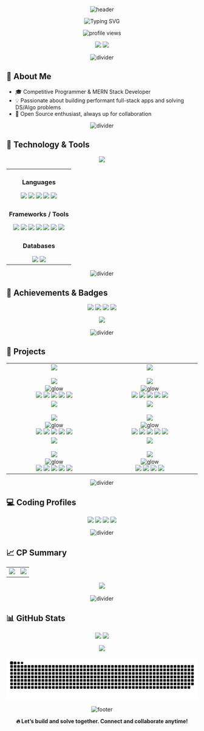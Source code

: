 <!-- Fancy animated header -->
<p align="center">
  <img src="https://capsule-render.vercel.app/api?type=waving&height=200&color=0:8A2BE2,100:00D4FF&text=Hi%20👋,%20I'm%20Sourabh%20Verma&fontSize=40&fontAlignY=35&animation=fadeIn" alt="header"/>
</p>

<p align="center">
  <img src="https://readme-typing-svg.demolab.com?font=Fira+Code&size=24&pause=1000&center=true&width=640&lines=Competitive+Programmer;MERN+Stack+Web+Developer;DSA+%7C+Backend+%7C+Frontend%20%7C%20MongoDB;Open%20Source%20Contributor" alt="Typing SVG" />
</p>

<p align="center">
  <img src="https://komarev.com/ghpvc/?username=sourabh1211&label=Profile%20views&color=0e75b6&style=flat" alt="profile views"/>
</p>

<p align="center">
  <a href="https://linkedin.com/in/sourabh1112" target="_blank"><img src="https://img.shields.io/badge/LinkedIn-%230077B5.svg?style=for-the-badge&logo=linkedin&logoColor=white"/></a>
  <a href="https://www.instagram.com/sourabh_vr/" target="_blank"><img src="https://img.shields.io/badge/Instagram-%23E4405F.svg?style=for-the-badge&logo=instagram&logoColor=white"/></a>
</p>

<!-- Motion line divider -->
<p align="center"><img src="https://capsule-render.vercel.app/api?type=rect&color=gradient&height=6" alt="divider"/></p>

## 🚀 About Me

- 🎓 Competitive Programmer & MERN Stack Developer  
- 💡 Passionate about building performant full-stack apps and solving DS/Algo problems  
- 🤝 Open Source enthusiast, always up for collaboration  

<!-- Motion line divider -->
<p align="center"><img src="https://capsule-render.vercel.app/api?type=rect&color=gradient&height=6" alt="divider"/></p>

## 🧰 Technology & Tools

<p align="center">
  <img src="https://skillicons.dev/icons?i=cpp,html,css,js,react,nodejs,express,mongodb,firebase,git,github,vscode,postman&perline=12" />
</p>

<table align="center">
  <tr>
    <td align="center">
      <h3>Languages</h3>
      <img src="https://img.shields.io/badge/C%2B%2B-00599C?style=for-the-badge&logo=c%2B%2B&logoColor=white"/>
      <img src="https://img.shields.io/badge/SQL-025E8C?style=for-the-badge&logo=sqlite&logoColor=white"/>
      <img src="https://img.shields.io/badge/HTML5-E34F26?style=for-the-badge&logo=html5&logoColor=white"/>
      <img src="https://img.shields.io/badge/CSS3-1572B6?style=for-the-badge&logo=css3&logoColor=white"/>
      <img src="https://img.shields.io/badge/JavaScript-F7DF1E?style=for-the-badge&logo=javascript&logoColor=000"/>
    </td>
  </tr>
  <tr>
    <td align="center">
      <h3>Frameworks / Tools</h3>
      <img src="https://img.shields.io/badge/React-20232A?style=for-the-badge&logo=react&logoColor=61DAFB"/>
      <img src="https://img.shields.io/badge/Node.js-339933?style=for-the-badge&logo=nodedotjs&logoColor=white"/>
      <img src="https://img.shields.io/badge/Express.js-000000?style=for-the-badge&logo=express&logoColor=white"/>
      <img src="https://img.shields.io/badge/REST%20API-FF6A00?style=for-the-badge&logo=swagger&logoColor=white"/>
      <img src="https://img.shields.io/badge/VS%20Code-007ACC?style=for-the-badge&logo=visualstudiocode&logoColor=white"/>
      <img src="https://img.shields.io/badge/Git-F05032?style=for-the-badge&logo=git&logoColor=white"/>
      <img src="https://img.shields.io/badge/GitHub-181717?style=for-the-badge&logo=github&logoColor=white"/>
    </td>
  </tr>
  <tr>
    <td align="center">
      <h3>Databases</h3>
      <img src="https://img.shields.io/badge/Firebase-039BE5?style=for-the-badge&logo=firebase"/>
      <img src="https://img.shields.io/badge/MongoDB-47A248?style=for-the-badge&logo=mongodb&logoColor=white"/>
    </td>
  </tr>
</table>

<!-- Animated motion line -->
<p align="center"><img src="https://capsule-render.vercel.app/api?type=rect&color=gradient&height=6" alt="divider"/></p>

## 🏅 Achievements & Badges

<p align="center">
  <img src="https://img.shields.io/badge/LeetCode-Knight-ffa116?style=for-the-badge&logo=leetcode&logoColor=white"/>
  <img src="https://img.shields.io/badge/Codeforces-Specialist-1F8ACB?style=for-the-badge&logo=codeforces&logoColor=white"/>
  <img src="https://img.shields.io/badge/CodeChef-3%E2%98%85-5B4638?style=for-the-badge&logo=codechef&logoColor=white"/>
  <img src="https://img.shields.io/badge/AtCoder-8%20kyu-1D3557?style=for-the-badge&logo=atcoder&logoColor=white"/>
</p>

<p align="center">
  <img src="https://readme-typing-svg.demolab.com?font=Fira+Code&size=20&pause=1200&center=true&width=640&lines=LeetCode%3A+Knight;Codeforces%3A+Specialist;CodeChef%3A+3%E2%98%85;AtCoder%3A+8+kyu" />
</p>

<!-- Animated motion line -->
<p align="center"><img src="https://capsule-render.vercel.app/api?type=rect&color=gradient&height=6" alt="divider"/></p>

## 💼 Projects

<div align="center">

<table>
  <tr>
    <td align="center" width="320">
      <a href="https://sourabhsplitshare.vercel.app/" target="_blank">
        <img src="https://img.shields.io/badge/SplitShare-Group%20Expense%20Tracker-blueviolet?style=for-the-badge" /><br/><br/>
        <img src="https://github-readme-stats.vercel.app/api/pin/?username=sourabh1211&repo=splitshare&theme=radical" />
      </a>
      <br/>
      <!-- Effects: animated band + badges -->
      <img src="https://capsule-render.vercel.app/api?type=rect&color=gradient&height=4" alt="glow"/>
      <br/>
      <a href="https://sourabhsplitshare.vercel.app/"><img src="https://img.shields.io/badge/Live-Demo-22c55e?style=for-the-badge&logo=vercel&logoColor=white"/></a>
      <img src="https://img.shields.io/badge/Stack-React%20%7C%20Node%20%7C%20MongoDB-0ea5e9?style=for-the-badge"/>
      <img src="https://img.shields.io/github/stars/sourabh1211/splitshare?style=for-the-badge&logo=github"/>
      <img src="https://img.shields.io/github/issues/sourabh1211/splitshare?style=for-the-badge"/>
      <img src="https://img.shields.io/github/last-commit/sourabh1211/splitshare?style=for-the-badge"/>
    </td>
    <td align="center" width="320">
      <a href="https://sourabhnotevault.vercel.app/" target="_blank">
        <img src="https://img.shields.io/badge/NoteVault-Secure%20Note%20Saver-orange?style=for-the-badge" /><br/><br/>
        <img src="https://github-readme-stats.vercel.app/api/pin/?username=sourabh1211&repo=notevault&theme=radical" />
      </a>
      <br/>
      <img src="https://capsule-render.vercel.app/api?type=rect&color=gradient&height=4" alt="glow"/>
      <br/>
      <a href="https://sourabhnotevault.vercel.app/"><img src="https://img.shields.io/badge/Live-Demo-22c55e?style=for-the-badge&logo=vercel&logoColor=white"/></a>
      <img src="https://img.shields.io/badge/Stack-React%20%7C%20Express%20%7C%20JWT-f97316?style=for-the-badge"/>
      <img src="https://img.shields.io/github/stars/sourabh1211/notevault?style=for-the-badge&logo=github"/>
      <img src="https://img.shields.io/github/issues/sourabh1211/notevault?style=for-the-badge"/>
      <img src="https://img.shields.io/github/last-commit/sourabh1211/notevault?style=for-the-badge"/>
    </td>
  </tr>
  <tr>
    <td align="center" width="320">
      <a href="https://sourabhcodly.vercel.app/" target="_blank">
        <img src="https://img.shields.io/badge/Codly-Code%20IDE-yellow?style=for-the-badge" /><br/><br/>
        <img src="https://github-readme-stats.vercel.app/api/pin/?username=sourabh1211&repo=codly&theme=radical" />
      </a>
      <br/>
      <img src="https://capsule-render.vercel.app/api?type=rect&color=gradient&height=4" alt="glow"/>
      <br/>
      <a href="https://sourabhcodly.vercel.app/"><img src="https://img.shields.io/badge/Live-Demo-22c55e?style=for-the-badge&logo=vercel&logoColor=white"/></a>
      <img src="https://img.shields.io/badge/Stack-React%20%7C%20Monaco%20Editor-ef4444?style=for-the-badge"/>
      <img src="https://img.shields.io/github/stars/sourabh1211/codly?style=for-the-badge&logo=github"/>
      <img src="https://img.shields.io/github/issues/sourabh1211/codly?style=for-the-badge"/>
      <img src="https://img.shields.io/github/last-commit/sourabh1211/codly?style=for-the-badge"/>
    </td>
    <td align="center" width="320">
      <a href="https://sourabhcodejourney.vercel.app/" target="_blank">
        <img src="https://img.shields.io/badge/CodeJourney-Progress%20Tracker-green?style=for-the-badge" /><br/><br/>
        <img src="https://github-readme-stats.vercel.app/api/pin/?username=sourabh1211&repo=codejourney&theme=radical" />
      </a>
      <br/>
      <img src="https://capsule-render.vercel.app/api?type=rect&color=gradient&height=4" alt="glow"/>
      <br/>
      <a href="https://sourabhcodejourney.vercel.app/"><img src="https://img.shields.io/badge/Live-Demo-22c55e?style=for-the-badge&logo=vercel&logoColor=white"/></a>
      <img src="https://img.shields.io/badge/Stack-React%20%7C%20Firebase-10b981?style=for-the-badge"/>
      <img src="https://img.shields.io/github/stars/sourabh1211/codejourney?style=for-the-badge&logo=github"/>
      <img src="https://img.shields.io/github/issues/sourabh1211/codejourney?style=for-the-badge"/>
      <img src="https://img.shields.io/github/last-commit/sourabh1211/codejourney?style=for-the-badge"/>
    </td>
  </tr>
  <tr>
    <td align="center" width="320">
      <a href="https://sourabhfintrack.vercel.app/" target="_blank">
        <img src="https://img.shields.io/badge/FinTrack-Income%20%26%20Expense-cyan?style=for-the-badge" /><br/><br/>
        <img src="https://github-readme-stats.vercel.app/api/pin/?username=sourabh1211&repo=FinTrack&theme=radical" />
      </a>
      <br/>
      <img src="https://capsule-render.vercel.app/api?type=rect&color=gradient&height=4" alt="glow"/>
      <br/>
      <a href="https://sourabhfintrack.vercel.app/"><img src="https://img.shields.io/badge/Live-Demo-22c55e?style=for-the-badge&logo=vercel&logoColor=white"/></a>
      <img src="https://img.shields.io/badge/Stack-React%20%7C%20Chart.js-06b6d4?style=for-the-badge"/>
      <img src="https://img.shields.io/github/stars/sourabh1211/FinTrack?style=for-the-badge&logo=github"/>
      <img src="https://img.shields.io/github/issues/sourabh1211/FinTrack?style=for-the-badge"/>
      <img src="https://img.shields.io/github/last-commit/sourabh1211/FinTrack?style=for-the-badge"/>
    </td>
    <td align="center" width="320">
      <a href="https://github.com/sourabh1211/Leetcode-sourabh-solutions" target="_blank">
        <img src="https://img.shields.io/badge/LeetCode%20Solutions-All%20My%20Codes-black?style=for-the-badge" /><br/><br/>
        <img src="https://github-readme-stats.vercel.app/api/pin/?username=sourabh1211&repo=Leetcode-sourabh-solutions&theme=radical" />
      </a>
      <br/>
      <img src="https://capsule-render.vercel.app/api?type=rect&color=gradient&height=4" alt="glow"/>
      <br/>
      <a href="https://github.com/sourabh1211/Leetcode-sourabh-solutions"><img src="https://img.shields.io/badge/Open-Repository-0ea5e9?style=for-the-badge&logo=github"/></a>
      <img src="https://img.shields.io/badge/Stack-C%2B%2B-00599C?style=for-the-badge&logo=c%2B%2B&logoColor=white"/>
      <img src="https://img.shields.io/github/stars/sourabh1211/Leetcode-sourabh-solutions?style=for-the-badge&logo=github"/>
      <img src="https://img.shields.io/github/last-commit/sourabh1211/Leetcode-sourabh-solutions?style=for-the-badge"/>
    </td>
  </tr>
</table>

</div>

<!-- Animated motion line -->
<p align="center"><img src="https://capsule-render.vercel.app/api?type=rect&color=gradient&height=6" alt="divider"/></p>

## 💻 Coding Profiles

<p align="center">
  <a href="https://leetcode.com/sourabh_1112/"><img src="https://img.shields.io/badge/LeetCode-%23007ACC.svg?style=for-the-badge&logo=leetcode&logoColor=white"/></a>
  <a href="https://codeforces.com/profile/sourabh1112"><img src="https://img.shields.io/badge/Codeforces-1F8ACB?style=for-the-badge&logo=codeforces&logoColor=white"/></a>
  <a href="https://www.codechef.com/users/sourabh_1112"><img src="https://img.shields.io/badge/CodeChef-%235B4638.svg?style=for-the-badge&logo=codechef&logoColor=white"/></a>
  <a href="https://atcoder.jp/users/sourabh_1112"><img src="https://img.shields.io/badge/AtCoder-1D3557?style=for-the-badge&logo=atcoder&logoColor=white"/></a>
</p>

<!-- Animated motion line -->
<p align="center"><img src="https://capsule-render.vercel.app/api?type=rect&color=gradient&height=6" alt="divider"/></p>

## 📈 CP Summary

<table align="center">
  <tr>
    <td align="center" width="50%">
      <img src="https://leetcard.jacoblin.cool/sourabh_1112?theme=dark&font=Ubuntu&cache=14400&ext=contest" />
    </td>
    <td align="center" width="50%">
      <img src="https://codeforces-readme-stats.vercel.app/api/card?username=sourabh1112&theme=github_dark&force_username=true&border_color=404040" />
    </td>
  </tr>
</table>

<p align="center">
  <img src="https://leetcard.jacoblin.cool/sourabh_1112?ext=heatmap" />
</p>

<!-- Animated motion line -->
<p align="center"><img src="https://capsule-render.vercel.app/api?type=rect&color=gradient&height=6" alt="divider"/></p>

## 📊 GitHub Stats

<p align="center">
  <img src="https://github-readme-stats.vercel.app/api?username=sourabh1211&show_icons=true&theme=radical&hide=prs" height="180px"/>
  <img src="https://github-readme-stats.vercel.app/api/top-langs?username=sourabh1211&layout=compact&theme=radical" height="180px"/>
</p>

<p align="center">
  <img src="https://github-readme-streak-stats.herokuapp.com?user=sourabh1211&theme=radical" height="200px"/>
</p>

<!-- Optional animated contribution graph (3D/animated look) -->
<p align="center">
  <img src="https://raw.githubusercontent.com/platane/snk/output/github-contribution-grid-snake.svg" alt="snake"/>
</p>

<!-- Footer motion line -->
<p align="center"><img src="https://capsule-render.vercel.app/api?type=waving&height=120&color=0:00D4FF,100:8A2BE2&section=footer" alt="footer"/></p>

<p align="center"><strong>🔥 Let’s build and solve together. Connect and collaborate anytime!</strong></p>

<!--
Notes on effects:
- GitHub sanitizes CSS/JS in READMEs, so true hover/3D is blocked. We emulate motion with animated SVG services (capsule-render, typing SVG) and dynamic shields for stars/issues/last commit.
- If you want REAL hover/glassmorphism/3D tilt, I can spin up a GitHub Pages portfolio with custom CSS/JS.
-->
